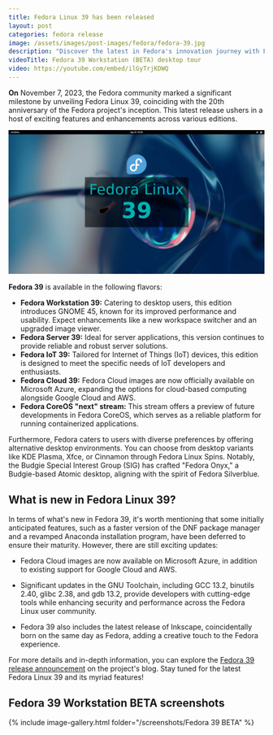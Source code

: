 ```yaml
---
title: Fedora Linux 39 has been released
layout: post
categories: fedora release
image: /assets/images/post-images/fedora/fedora-39.jpg
description: "Discover the latest in Fedora's innovation journey with Fedora Linux 39. Explore notable updates, including GNOME 45 and LibreOffice 7.6. Join us in shaping the future of Fedora!" #FedoraLinux #OpenSource
videoTitle: Fedora 39 Workstation (BETA) desktop tour
video: https://youtube.com/embed/ilGyTrjKDWQ
---
```


**On** November 7, 2023, the Fedora community marked a significant milestone by unveiling Fedora Linux 39, coinciding with the 20th anniversary of the Fedora project's inception. This latest release ushers in a host of exciting features and enhancements across various editions.

![Fedora 39 featured image](/assets/images/post-images/fedora/fedora-39.jpg)

**Fedora 39** is available in the following flavors:

- **Fedora Workstation 39:** Catering to desktop users, this edition introduces GNOME 45, known for its improved performance and usability. Expect enhancements like a new workspace switcher and an upgraded image viewer.
- **Fedora Server 39:** Ideal for server applications, this version continues to provide reliable and robust server solutions.
- **Fedora IoT 39:** Tailored for Internet of Things (IoT) devices, this edition is designed to meet the specific needs of IoT developers and enthusiasts.
- **Fedora Cloud 39:** Fedora Cloud images are now officially available on Microsoft Azure, expanding the options for cloud-based computing alongside Google Cloud and AWS.
- **Fedora CoreOS "next" stream:** This stream offers a preview of future developments in Fedora CoreOS, which serves as a reliable platform for running containerized applications.

Furthermore, Fedora caters to users with diverse preferences by offering alternative desktop environments. You can choose from desktop variants like KDE Plasma, Xfce, or Cinnamon through Fedora Linux Spins. Notably, the Budgie Special Interest Group (SIG) has crafted "Fedora Onyx," a Budgie-based Atomic desktop, aligning with the spirit of Fedora Silverblue.

## What is new in Fedora Linux 39?

In terms of what's new in Fedora 39, it's worth mentioning that some initially anticipated features, such as a faster version of the DNF package manager and a revamped Anaconda installation program, have been deferred to ensure their maturity. However, there are still exciting updates:

- Fedora Cloud images are now available on Microsoft Azure, in addition to existing support for Google Cloud and AWS.

- Significant updates in the GNU Toolchain, including GCC 13.2, binutils 2.40, glibc 2.38, and gdb 13.2, provide developers with cutting-edge tools while enhancing security and performance across the Fedora Linux user community.

- Fedora 39 also includes the latest release of Inkscape, coincidentally born on the same day as Fedora, adding a creative touch to the Fedora experience.

For more details and in-depth information, you can explore the [Fedora 39 release announcement](https://fedoramagazine.org/announcing-fedora-linux-39/) on the project's blog. Stay tuned for the latest Fedora Linux 39 and its myriad features!


## Fedora 39 Workstation BETA screenshots

{% include image-gallery.html folder="/screenshots/Fedora 39 BETA" %}